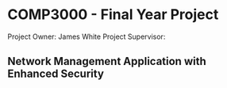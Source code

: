 # COMP3000 - Final Year Project

Project Owner: James White
Project Supervisor:

## Network Management Application with Enhanced Security
